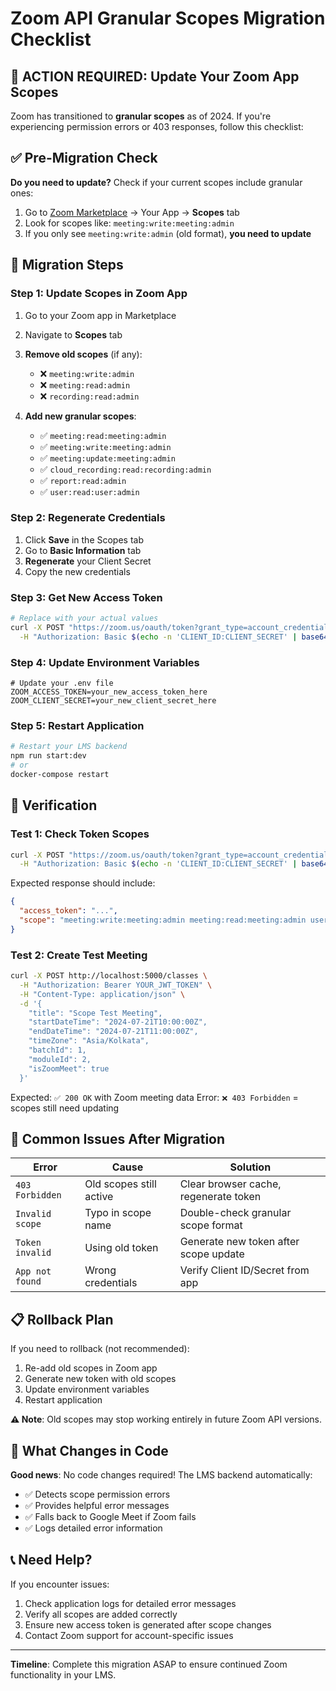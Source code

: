# Zoom API Granular Scopes Migration Checklist

## 🚨 **ACTION REQUIRED: Update Your Zoom App Scopes**

Zoom has transitioned to **granular scopes** as of 2024. If you're experiencing permission errors or 403 responses, follow this checklist:

## ✅ **Pre-Migration Check**

**Do you need to update?** Check if your current scopes include granular ones:

1. Go to [Zoom Marketplace](https://marketplace.zoom.us/) → Your App → **Scopes** tab
2. Look for scopes like: `meeting:write:meeting:admin`
3. If you only see `meeting:write:admin` (old format), **you need to update**

## 🔄 **Migration Steps**

### Step 1: Update Scopes in Zoom App
1. Go to your Zoom app in Marketplace
2. Navigate to **Scopes** tab
3. **Remove old scopes** (if any):
   - ❌ `meeting:write:admin`
   - ❌ `meeting:read:admin` 
   - ❌ `recording:read:admin`

4. **Add new granular scopes**:
   - ✅ `meeting:read:meeting:admin`
   - ✅ `meeting:write:meeting:admin`
   - ✅ `meeting:update:meeting:admin`
   - ✅ `cloud_recording:read:recording:admin`
   - ✅ `report:read:admin`
   - ✅ `user:read:user:admin`

### Step 2: Regenerate Credentials
1. Click **Save** in the Scopes tab
2. Go to **Basic Information** tab
3. **Regenerate** your Client Secret
4. Copy the new credentials

### Step 3: Get New Access Token
```bash
# Replace with your actual values
curl -X POST "https://zoom.us/oauth/token?grant_type=account_credentials&account_id=YOUR_ACCOUNT_ID" \
  -H "Authorization: Basic $(echo -n 'CLIENT_ID:CLIENT_SECRET' | base64)"
```

### Step 4: Update Environment Variables
```env
# Update your .env file
ZOOM_ACCESS_TOKEN=your_new_access_token_here
ZOOM_CLIENT_SECRET=your_new_client_secret_here
```

### Step 5: Restart Application
```bash
# Restart your LMS backend
npm run start:dev
# or
docker-compose restart
```

## 🧪 **Verification**

### Test 1: Check Token Scopes
```bash
curl -X POST "https://zoom.us/oauth/token?grant_type=account_credentials&account_id=YOUR_ACCOUNT_ID" \
  -H "Authorization: Basic $(echo -n 'CLIENT_ID:CLIENT_SECRET' | base64)"
```

Expected response should include:
```json
{
  "access_token": "...",
  "scope": "meeting:write:meeting:admin meeting:read:meeting:admin user:read:user:admin ..."
}
```

### Test 2: Create Test Meeting
```bash
curl -X POST http://localhost:5000/classes \
  -H "Authorization: Bearer YOUR_JWT_TOKEN" \
  -H "Content-Type: application/json" \
  -d '{
    "title": "Scope Test Meeting",
    "startDateTime": "2024-07-21T10:00:00Z",
    "endDateTime": "2024-07-21T11:00:00Z",
    "timeZone": "Asia/Kolkata",
    "batchId": 1,
    "moduleId": 2,
    "isZoomMeet": true
  }'
```

Expected: `✅ 200 OK` with Zoom meeting data
Error: `❌ 403 Forbidden` = scopes still need updating

## 🚨 **Common Issues After Migration**

| Error | Cause | Solution |
|-------|-------|----------|
| `403 Forbidden` | Old scopes still active | Clear browser cache, regenerate token |
| `Invalid scope` | Typo in scope name | Double-check granular scope format |
| `Token invalid` | Using old token | Generate new token after scope update |
| `App not found` | Wrong credentials | Verify Client ID/Secret from app |

## 📋 **Rollback Plan**

If you need to rollback (not recommended):
1. Re-add old scopes in Zoom app
2. Generate new token with old scopes
3. Update environment variables
4. Restart application

**⚠️ Note**: Old scopes may stop working entirely in future Zoom API versions.

## 🔄 **What Changes in Code**

**Good news**: No code changes required! The LMS backend automatically:
- ✅ Detects scope permission errors
- ✅ Provides helpful error messages
- ✅ Falls back to Google Meet if Zoom fails
- ✅ Logs detailed error information

## 📞 **Need Help?**

If you encounter issues:
1. Check application logs for detailed error messages
2. Verify all scopes are added correctly
3. Ensure new access token is generated after scope changes
4. Contact Zoom support for account-specific issues

---

**Timeline**: Complete this migration ASAP to ensure continued Zoom functionality in your LMS.
